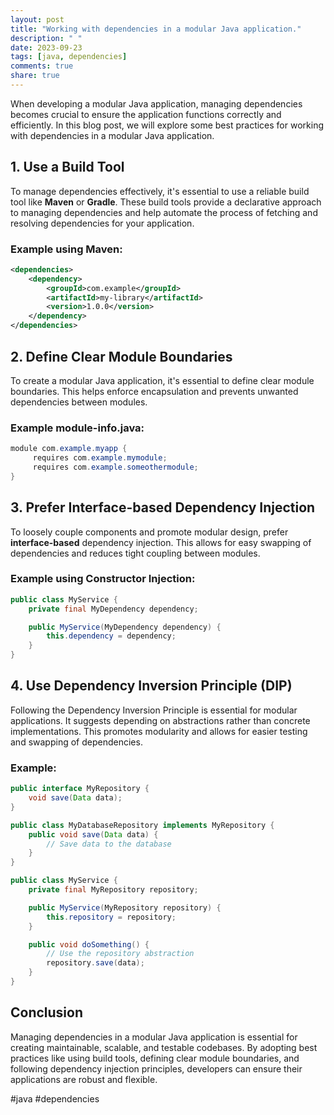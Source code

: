 ```yaml
---
layout: post
title: "Working with dependencies in a modular Java application."
description: " "
date: 2023-09-23
tags: [java, dependencies]
comments: true
share: true
---
```


When developing a modular Java application, managing dependencies becomes crucial to ensure the application functions correctly and efficiently. In this blog post, we will explore some best practices for working with dependencies in a modular Java application.

## 1. Use a Build Tool

To manage dependencies effectively, it's essential to use a reliable build tool like **Maven** or **Gradle**. These build tools provide a declarative approach to managing dependencies and help automate the process of fetching and resolving dependencies for your application.

### Example using Maven:

```xml
<dependencies>
    <dependency>
        <groupId>com.example</groupId>
        <artifactId>my-library</artifactId>
        <version>1.0.0</version>
    </dependency>
</dependencies>
```

## 2. Define Clear Module Boundaries

To create a modular Java application, it's essential to define clear module boundaries. This helps enforce encapsulation and prevents unwanted dependencies between modules.

### Example module-info.java:

```java
module com.example.myapp {
     requires com.example.mymodule;
     requires com.example.someothermodule;
}
```

## 3. Prefer Interface-based Dependency Injection

To loosely couple components and promote modular design, prefer **interface-based** dependency injection. This allows for easy swapping of dependencies and reduces tight coupling between modules.

### Example using Constructor Injection:

```java
public class MyService {
    private final MyDependency dependency;

    public MyService(MyDependency dependency) {
        this.dependency = dependency;
    }
}
```

## 4. Use Dependency Inversion Principle (DIP)

Following the Dependency Inversion Principle is essential for modular applications. It suggests depending on abstractions rather than concrete implementations. This promotes modularity and allows for easier testing and swapping of dependencies.

### Example:

```java
public interface MyRepository {
    void save(Data data);
}

public class MyDatabaseRepository implements MyRepository {
    public void save(Data data) {
        // Save data to the database
    }
}

public class MyService {
    private final MyRepository repository;

    public MyService(MyRepository repository) {
        this.repository = repository;
    }

    public void doSomething() {
        // Use the repository abstraction
        repository.save(data);
    }
}
```

## Conclusion

Managing dependencies in a modular Java application is essential for creating maintainable, scalable, and testable codebases. By adopting best practices like using build tools, defining clear module boundaries, and following dependency injection principles, developers can ensure their applications are robust and flexible.

#java #dependencies
